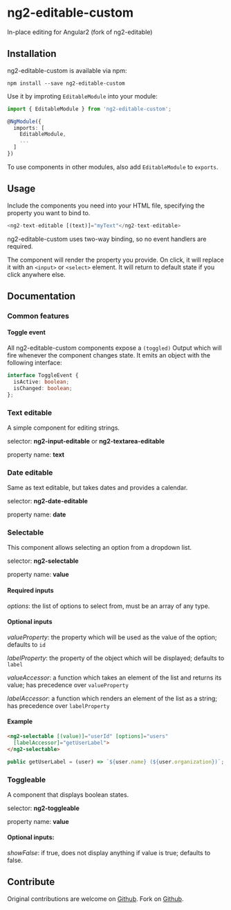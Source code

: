 # ng2-editable-custom
In-place editing for Angular2 (fork of ng2-editable)

## Installation
ng2-editable-custom is available via npm:

`npm install --save ng2-editable-custom`

Use it by improting `EditableModule` into your module:
```typescript
import { EditableModule } from 'ng2-editable-custom';

@NgModule({
  imports: [
    EditableModule,
    ...
  ]
})
```

To use components in other modules, also add `EditableModule` to `exports`.

## Usage
Include the components you need into your HTML file, specifying the property you want to bind to.
```typescript
<ng2-text-editable [(text)]="myText"</ng2-text-editable>
```
ng2-editable-custom uses two-way binding, so no event handlers are required.

The component will render the property you provide. On click, it will replace it with an `<input>` or `<select>` element. It will return to default state if you click anywhere else.

## Documentation
### Common features
#### Toggle event
All ng2-editable-custom components expose a `(toggled)` Output which will fire whenever the component changes state. It emits an object with the following interface:
```typescript
interface ToggleEvent {
  isActive: boolean;
  isChanged: boolean;
};
```

### Text editable
A simple component for editing strings.

selector: **ng2-input-editable** or **ng2-textarea-editable**

property name: **text**

### Date editable
Same as text editable, but takes dates and provides a calendar.

selector: **ng2-date-editable**

property name: **date**

### Selectable
This component allows selecting an option from a dropdown list.

selector: **ng2-selectable**

property name: **value**

#### Required inputs
*options*: the list of options to select from, must be an array of any type.

#### Optional inputs
*valueProperty*: the property which will be used as the value of the option; defaults to `id`

*labelProperty*: the property of the object which will be displayed; defaults to `label`

*valueAccessor*: a function which takes an element of the list and returns its value; has precedence over `valueProperty`

*labelAccessor*: a function which renders an element of the list as a string; has precedence over `labelProperty`

#### Example
```html
<ng2-selectable [(value)]="userId" [options]="users"
  [labelAccessor]="getUserLabel">
</ng2-selectable>
```
```typescript
public getUserLabel = (user) => `${user.name} (${user.organization})`;
```

### Toggleable
A component that displays boolean states.

selector: **ng2-toggleable**

property name: **value**

#### Optional inputs:
*showFalse*: if true, does not display anything if value is true; defaults to false.

## Contribute
Original contributions are welcome on [Github](https://github.com/poznyakovskiy/ng2-editable).
Fork on [Github](https://github.com/einsof/ng2-editable).
